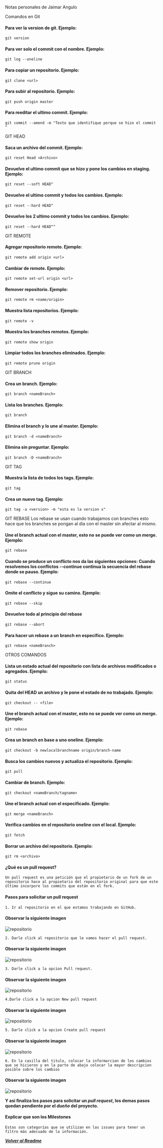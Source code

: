 Notas personales de Jaimar Angulo

Comandos en Git

#### Para ver la version de git. Ejemplo:
```Shell
git version
```
#### Para ver solo el commit con el nombre. Ejemplo:
```Shell
git log --oneline
```
#### Para copiar un repositorio. Ejemplo:
```Shell
git clone <url>
```
#### Para subir al repositorio. Ejemplo:
```Shell
git push origin master
```
#### Para reeditar el ultimo commit. Ejemplo:
```Shell
git commit --amend -m "Texto que identifique porque se hizo el commit "
```

GIT HEAD

#### Saca un archivo del commit. Ejemplo:
```Shell
git reset Head <Archivo>
```
#### Devuelve el ultimo commit que se hizo y pone los cambios en staging. Ejemplo:
```Shell
git reset --soft HEAD^
```
#### Devuelve el ultimo commit y todos los cambios. Ejemplo:
```Shell
git reset --hard HEAD^
```
#### Devuelve los 2 ultimo commit y todos los cambios. Ejemplo:
```Shell
git reset --hard HEAD^^
```


GIT REMOTE

#### Agregar repositorio remoto. Ejemplo:
```Shell
git remote add origin <url>
```
#### Cambiar de remote. Ejemplo:
```Shell
git remote set-url origin <url>
```
#### Remover repositorio. Ejemplo:
```Shell
git remote rm <name/origin>
```
#### Muestra lista repositorios. Ejemplo:
```Shell
git remote -v
```
#### Muestra los branches remotos. Ejemplo:
```Shell
git remote show origin
```
#### Limpiar todos los branches eliminados. Ejemplo:
```Shell
git remote prune origin
```


GIT BRANCH

#### Crea un branch. Ejemplo:
```Shell
git branch <nameBranch>
```
#### Lista los branches. Ejemplo:
```Shell
git branch
```
#### Elimina el branch y lo une al master. Ejemplo:
```Shell
git branch -d <nameBranch>
```
#### Elimina sin preguntar. Ejemplo:
```Shell
git branch -D <nameBranch>
```


GIT TAG

#### Muestra la lista de todos los tags. Ejemplo:
```Shell
git tag
```

#### Crea un nuevo tag. Ejemplo:
```Shell
git tag -a <version> -m "esta es la version x"
```
GIT REBASE
Los rebase se usan cuando trabajamos con branches esto hace que los branches se pongan al dia con el master sin afectar al mismo.


#### Une el branch actual con el master, esto no se puede ver como un merge. Ejemplo:
```Shell
git rebase
```
#### Cuando se produce un conflicto nos da las siguientes opciones: Cuando resolvemos los conflictos --continue continua la secuencia del rebase donde se pauso. Ejemplo:
```Shell
git rebase --continue
```
#### Omite el conflicto y sigue su camino. Ejemplo:
```Shell
git rebase --skip
```
#### Devuelve todo al principio del rebase
```Shell
git rebase --abort
```
#### Para hacer un rebase a un branch en especifico. Ejemplo:
```Shell
git rebase <nameBranch>
```


OTROS COMANDOS

#### Lista un estado actual del repositorio con lista de archivos modificados o agregados. Ejemplo:
```Shell
git status
```
#### Quita del HEAD un archivo y le pone el estado de no trabajado. Ejemplo:
```Shell
git checkout -- <file>
```
#### Une el branch actual con el master, esto no se puede ver como un merge. Ejemplo:
```Shell
git rebase
```
#### Crea un branch en base a uno oneline. Ejemplo:
```Shell
git checkout -b newlocalbranchname origin/branch-name
```
#### Busca los cambios nuevos y actualiza el repositorio. Ejemplo:
```Shell
git pull
```
#### Cambiar de branch. Ejemplo:
```Shell
git checkout <nameBranch/tagname>
```
#### Une el branch actual con el especificado. Ejemplo:
```Shell
git merge <nameBranch>
```
#### Verifica cambios en el repositorio oneline con el local. Ejemplo:
```Shell
git fetch
```
#### Borrar un archivo del repositorio. Ejemplo:
```Shell
git rm <archivo>
```
#### ¿Qué es un pull request?
```Shell
Un pull request es una petición que el propietario de un fork de un repositorio hace al propietario del repositorio original para que este último incorpore los commits que están en el fork. 
```
#### Pasos para solicitar un pull request

```Shell 
1. Ir al repositorio en el que estamos trabajando en GitHub.
```
#### **Observar la siguiente imagen** 
![repositorio](img/1._.png)

```Shell
2. Darle click al repositorio que le vamos hacer el pull request.
```
#### **Observar la siguiente imagen**
![repositorio](img/2._.png)

```Shell
3. Darle click a la opcion Pull request.
```
#### **Observar la siguiente imagen**

![repositorio](img/3._.png)

```Shell
4.Darle click a la opcion New pull request
```
#### **Observar la siguiente imagen**

![repositorio](img/4._.png)

```Shell
5. Darle click a la opcion Create pull request
```
#### **Observar la siguiente imagen**

![repositorio](img/5._.png)

```Shell
6. En la casilla del titulo, colocar la informarcion de los cambios que se hicieron y en la parte de abajo colocar la mayor descripcion posible sobre los cambios
```
#### **Observar la siguiente imagen**

![repositorio](img/6._.png)

**Y asi finaliza los pasos para solicitar un _pull request_, los demas pasos quedan pendiente por el _dueño_ del proyecto.**

#### Explicar que son los Milestones

```Shell
Estas son categorías que se utilizan en las issues para tener un filtro más adecuado de la información.
```
***[Volver al Readme](README.md)***
